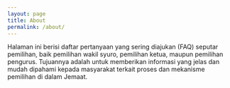 ```yaml
---
layout: page
title: About
permalink: /about/
---
```


Halaman ini berisi daftar pertanyaan yang sering diajukan (FAQ) seputar pemilihan, baik pemilihan wakil syuro, pemilihan ketua, maupun pemilihan pengurus. Tujuannya adalah untuk memberikan informasi yang jelas dan mudah dipahami kepada masyarakat terkait proses dan mekanisme pemilihan di dalam Jemaat.